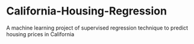 # California-Housing-Regression
A machine learning project of supervised regression technique to predict housing prices in California 
